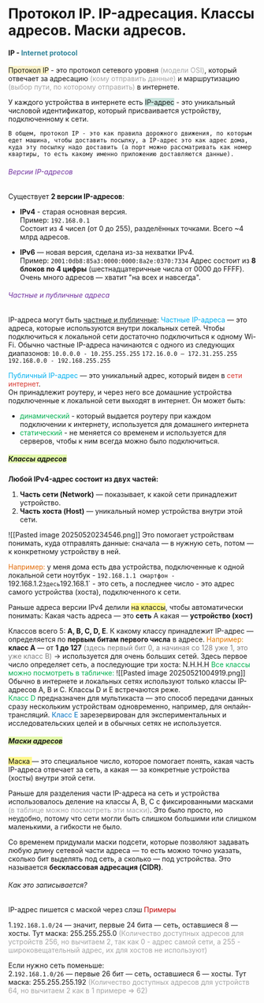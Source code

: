 # Протокол IP. IP-адресация. Классы адресов. Маски адресов.

#### IP - <font color="#31859b">Internet protocol</font>

<span style="background:rgba(240, 200, 0, 0.2)">Протокол IP</span> - это протокол сетевого уровня <font color="#a5a5a5">(модели OSI)</font>, который отвечает за адресацию <font color="#a5a5a5">(кому отправить данные)</font> и маршрутизацию <font color="#a5a5a5">(выбор пути, по которому отправить)</font> в интернете. 

У каждого устройства в интернете есть <span style="background:rgba(3, 135, 102, 0.2)">IP-адрес</span> - это уникальный числовой идентификатор, который присваивается устройству, подключенному к сети.

`В общем, протокол IP - это как правила дорожного движения, по которым едет машина, чтобы доставить посылку, а IP-адрес это как адрес дома, куда эту посылку надо доставить (а порт можно рассматривать как номер квартиры, то есть какому именно приложению доставляются данные).`

###### <font color="#7030a0">Версии IP-адресов</font>
Существует **2 версии IP-адресов**:
- **IPv4** - старая основная версия.  
    Пример: `192.168.0.1`  
    Состоит из 4 чисел (от 0 до 255), разделённых точками. Всего ~4 млрд адресов.

- **IPv6** — новая версия, сделана из-за нехватки IPv4.  
    Пример: `2001:0db8:85a3:0000:0000:8a2e:0370:7334` 
	Адрес состоит из **8 блоков по 4 цифры** (шестнадцатеричные числа от 0000 до FFFF).
    Очень много адресов — хватит "на всех и навсегда".


###### <font color="#7030a0">Частные и публичные адреса</font>
IP-адреса могут быть <u>частные и публичные</u>:
<font color="#00b0f0">Частные IP-адреса</font> — это адреса, которые используются внутри локальных сетей. Чтобы подключиться к локальной сети достаточно подключиться к одному Wi-Fi. 
Обычно частные IP-адреса начинаются с одного из следующих диапазонов: 
`10.0.0.0 - 10.255.255.255`
`172.16.0.0 – 172.31.255.255`
`192.168.0.0 - 192.168.255.255` 

<font color="#00b0f0">Публичный IP-адрес</font> — это уникальный адрес, который виден в <font color="#d83931">сети интернет</font>.  
Он принадлежит роутеру, и через него все домашние устройства подключенные к локальной сети выходят в интернет. Он может быть: 
- <font color="#00b050">динамический</font> - который выдается роутеру при каждом подключении к интернету, используется для домашнего интернета
- <font color="#00b050">статический</font> - не меняется со временем и используется для серверов, чтобы к ним всегда можно было подключиться.


##### <span style="background:rgba(205, 244, 105, 0.55)">Классы адресов</span>

**Любой IPv4-адрес состоит из двух частей:**
1. **Часть сети (Network)** — показывает, к какой сети принадлежит устройство.
2. **Часть хоста (Host)** — уникальный номер устройства внутри этой сети.

![[Pasted image 20250520234546.png]]
Это помогает устройствам понимать, куда отправлять данные: сначала — в нужную сеть, потом — к конкретному устройству в ней.

<font color="#e36c09">Например:</font> у меня дома есть два устройства, подключенные к одной локальной сети
ноутбук - `192.168.1.1
смартфон - `192.168.1.2`
Здесь `192.168.1` - это сеть, а последнее число - это адрес самого устройства (хоста), 
подключенного к сети.

Раньше адреса версии IPv4 делили <span style="background:#fff88f">на классы</span>, чтобы автоматически понимать:
 Какая часть адреса — это **сеть**
 А какая — **устройство (хост)**

Классов всего 5: **A, B, C, D, E**.
К какому классу принадлежит IP-адрес — определяется по **первым битам первого числа** в адресе.
<font color="#de7802">Например:</font> **класс A** — от **1 до 127**<font color="#7f7f7f"> (здесь первый бит 0, а начиная со 128 уже 1, это уже класс B)</font> → используется для очень больших сетей. Здесь первое число определяет сеть, а последующие три хоста: N.H.H.H
<font color="#00b050">Все классы можно посмотреть в табличке:</font>
![[Pasted image 20250521004919.png]]
Обычно в интернете и локальных сетях используют только классы IP-адресов A, B и C. Классы D и E встречаются реже.  
<font color="#00b050">Класс D</font> предназначен для мультикаста — это способ передачи данных сразу нескольким устройствам одновременно, например, для онлайн-трансляций.
<font color="#0070c0">Класс E </font>зарезервирован для экспериментальных и исследовательских целей и в обычных сетях не используется.


##### <span style="background:rgba(205, 244, 105, 0.55)">Маски адресов</span>

<span style="background:#fff88f">Маска </span> — это специальное число, которое помогает понять, какая часть IP-адреса отвечает за сеть, а какая — за конкретные устройства (хосты) внутри этой сети.

Раньше для разделения части IP-адреса на сеть и устройства использовалось деление на классы A, B, C с фиксированными масками <font color="#a5a5a5">(в таблице можно посмотреть эти маски)</font>. Это было просто, но неудобно, потому что сети могли быть слишком большими или слишком маленькими, а гибкости не было.

Со временем придумали маски подсети, которые позволяют задавать любую длину сетевой части адреса — то есть можно точно указать, сколько бит выделять под сеть, а сколько — под устройства. Это называется **бесклассовая адресация (CIDR)**.
###### Как это записывается?
IP-адрес пишется с маской через слэш
<font color="#c00000">Примеры</font>

1.`192.168.1.0/24` — значит, первые 24 бита — сеть, оставшиеся 8 — хосты.
Тут маска:  255.255.255.0 
<font color="#a5a5a5">(Количество доступных адресов для устройств 256, но вычитаем 2, так как 0 - адрес самой сети, а 255 - широковещательный адрес, их для хостов не используют)</font>

Если нужно сеть поменьше:  
2.`192.168.1.0/26` — первые 26 бит — сеть, оставшиеся 6 — хосты.
Тут маска:  255.255.255.192 
<font color="#a5a5a5">(Количество доступных адресов для устройств 64, но вычитаем 2 как в 1 примере  => 62)</font>
